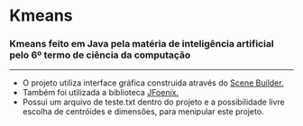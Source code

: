 # Kmeans
<h3>Kmeans feito em Java pela matéria de inteligência artificial pelo 6º termo de ciência da computação</h3>
<hr>
<ul>
  <li>
    O projeto utiliza interface gráfica construida através do <a href="https://gluonhq.com/products/scene-builder/">Scene Builder.</a>  </li>
  <li>
    Também foi utilizada a biblioteca <a href="https://github.com/jfoenixadmin/JFoenix">JFoenix.</a>
  </li>
  <li>
    Possui um arquivo de teste.txt dentro do projeto e a possibilidade livre escolha de centróides e dimensões, para menipular este projeto. 
  </li>
